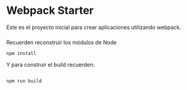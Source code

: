 # Webpack Starter

Este es el proyecto inicial para crear aplicaciones utilizando webpack.

###
Recuerden reconstruir los módulos de Node

```
npm install
```

Y para construir el build recuerden: 

```

npm run build
```